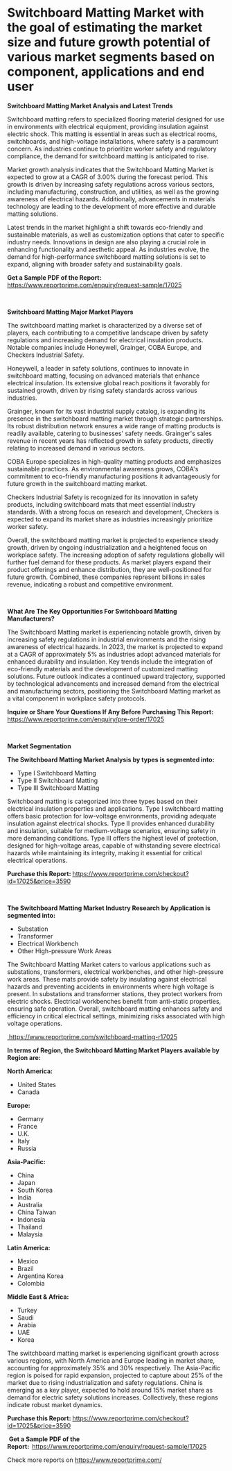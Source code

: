 <p><h1>Switchboard Matting Market with the goal of estimating the market size and future growth potential of various market segments based on component, applications and end user</h1></p><p><strong>Switchboard Matting Market Analysis and Latest Trends</strong></p>
<p><p>Switchboard matting refers to specialized flooring material designed for use in environments with electrical equipment, providing insulation against electric shock. This matting is essential in areas such as electrical rooms, switchboards, and high-voltage installations, where safety is a paramount concern. As industries continue to prioritize worker safety and regulatory compliance, the demand for switchboard matting is anticipated to rise.</p><p>Market growth analysis indicates that the Switchboard Matting Market is expected to grow at a CAGR of 3.00% during the forecast period. This growth is driven by increasing safety regulations across various sectors, including manufacturing, construction, and utilities, as well as the growing awareness of electrical hazards. Additionally, advancements in materials technology are leading to the development of more effective and durable matting solutions.</p><p>Latest trends in the market highlight a shift towards eco-friendly and sustainable materials, as well as customization options that cater to specific industry needs. Innovations in design are also playing a crucial role in enhancing functionality and aesthetic appeal. As industries evolve, the demand for high-performance switchboard matting solutions is set to expand, aligning with broader safety and sustainability goals.</p></p>
<p><strong>Get a Sample PDF of the Report:&nbsp;</strong> <a href="https://www.reportprime.com/enquiry/request-sample/17025?utm_campaign=2530&utm_medium=2&utm_source=Github&utm_content=ia&utm_term=18032025&utm_id=switchboard-matting">https://www.reportprime.com/enquiry/request-sample/17025</a></p>
<p>&nbsp;</p>
<p><strong>Switchboard Matting Major Market Players</strong></p>
<p><p>The switchboard matting market is characterized by a diverse set of players, each contributing to a competitive landscape driven by safety regulations and increasing demand for electrical insulation products. Notable companies include Honeywell, Grainger, COBA Europe, and Checkers Industrial Safety.</p><p>Honeywell, a leader in safety solutions, continues to innovate in switchboard matting, focusing on advanced materials that enhance electrical insulation. Its extensive global reach positions it favorably for sustained growth, driven by rising safety standards across various industries.</p><p>Grainger, known for its vast industrial supply catalog, is expanding its presence in the switchboard matting market through strategic partnerships. Its robust distribution network ensures a wide range of matting products is readily available, catering to businesses' safety needs. Grainger's sales revenue in recent years has reflected growth in safety products, directly relating to increased demand in various sectors.</p><p>COBA Europe specializes in high-quality matting products and emphasizes sustainable practices. As environmental awareness grows, COBA's commitment to eco-friendly manufacturing positions it advantageously for future growth in the switchboard matting market.</p><p>Checkers Industrial Safety is recognized for its innovation in safety products, including switchboard mats that meet essential industry standards. With a strong focus on research and development, Checkers is expected to expand its market share as industries increasingly prioritize worker safety.</p><p>Overall, the switchboard matting market is projected to experience steady growth, driven by ongoing industrialization and a heightened focus on workplace safety. The increasing adoption of safety regulations globally will further fuel demand for these products. As market players expand their product offerings and enhance distribution, they are well-positioned for future growth. Combined, these companies represent billions in sales revenue, indicating a robust and competitive environment.</p></p>
<p>&nbsp;</p>
<p><strong>What Are The Key Opportunities For Switchboard Matting Manufacturers?</strong></p>
<p><p>The Switchboard Matting market is experiencing notable growth, driven by increasing safety regulations in industrial environments and the rising awareness of electrical hazards. In 2023, the market is projected to expand at a CAGR of approximately 5% as industries adopt advanced materials for enhanced durability and insulation. Key trends include the integration of eco-friendly materials and the development of customized matting solutions. Future outlook indicates a continued upward trajectory, supported by technological advancements and increased demand from the electrical and manufacturing sectors, positioning the Switchboard Matting market as a vital component in workplace safety protocols.</p></p>
<p><strong>Inquire or Share Your Questions If Any Before Purchasing This Report:</strong> <a href="https://www.reportprime.com/enquiry/pre-order/17025?utm_campaign=2530&utm_medium=2&utm_source=Github&utm_content=ia&utm_term=18032025&utm_id=switchboard-matting">https://www.reportprime.com/enquiry/pre-order/17025</a></p>
<p>&nbsp;</p>
<p><strong>Market Segmentation</strong></p>
<p><strong>The Switchboard Matting Market Analysis by types is segmented into:</strong></p>
<p><ul><li>Type I Switchboard Matting</li><li>Type II Switchboard Matting</li><li>Type III Switchboard Matting</li></ul></p>
<p><p>Switchboard matting is categorized into three types based on their electrical insulation properties and applications. Type I switchboard matting offers basic protection for low-voltage environments, providing adequate insulation against electrical shocks. Type II provides enhanced durability and insulation, suitable for medium-voltage scenarios, ensuring safety in more demanding conditions. Type III offers the highest level of protection, designed for high-voltage areas, capable of withstanding severe electrical hazards while maintaining its integrity, making it essential for critical electrical operations.</p></p>
<p><strong>Purchase this Report:&nbsp;</strong><a href="https://www.reportprime.com/checkout?id=17025&price=3590&utm_campaign=2530&utm_medium=2&utm_source=Github&utm_content=ia&utm_term=18032025&utm_id=switchboard-matting">https://www.reportprime.com/checkout?id=17025&price=3590</a></p>
<p>&nbsp;</p>
<p><strong>The Switchboard Matting Market Industry Research by Application is segmented into:</strong></p>
<p><ul><li>Substation</li><li>Transformer</li><li>Electrical Workbench</li><li>Other High-pressure Work Areas</li></ul></p>
<p><p>The Switchboard Matting Market caters to various applications such as substations, transformers, electrical workbenches, and other high-pressure work areas. These mats provide safety by insulating against electrical hazards and preventing accidents in environments where high voltage is present. In substations and transformer stations, they protect workers from electric shocks. Electrical workbenches benefit from anti-static properties, ensuring safe operation. Overall, switchboard matting enhances safety and efficiency in critical electrical settings, minimizing risks associated with high voltage operations.</p></p>
<p><a href="https://www.reportprime.com/switchboard-matting-r17025?utm_campaign=2530&utm_medium=2&utm_source=Github&utm_content=ia&utm_term=18032025&utm_id=switchboard-matting">&nbsp;https://www.reportprime.com/switchboard-matting-r17025</a></p>
<p><strong>In terms of Region, the Switchboard Matting Market Players available by Region are:</strong></p>
<p>
    <p> <strong> North America: </strong>
        <ul>
            <li>United States</li>
            <li>Canada</li>
        </ul>
        </p> 
    <p> <strong> Europe: </strong>
        <ul>
            <li>Germany</li>
            <li>France</li>
            <li>U.K.</li>
            <li>Italy</li>
            <li>Russia</li>
        </ul>
        </p> 
    <p> <strong> Asia-Pacific: </strong>
        <ul>
            <li>China</li>
            <li>Japan</li>
            <li>South Korea</li>
            <li>India</li>
            <li>Australia</li>
            <li>China Taiwan</li>
            <li>Indonesia</li>
            <li>Thailand</li>
            <li>Malaysia</li>
        </ul>
        </p> 
    <p> <strong> Latin America: </strong>
        <ul>
            <li>Mexico</li>
            <li>Brazil</li>
            <li>Argentina Korea</li>
            <li>Colombia</li>
        </ul>
        </p> 
    <p> <strong> Middle East & Africa: </strong>
        <ul>
            <li>Turkey</li>
            <li>Saudi</li>
            <li>Arabia</li>
            <li>UAE</li>
            <li>Korea</li>
        </ul>
    </p>
    </p>
<p><p>The switchboard matting market is experiencing significant growth across various regions, with North America and Europe leading in market share, accounting for approximately 35% and 30% respectively. The Asia-Pacific region is poised for rapid expansion, projected to capture about 25% of the market due to rising industrialization and safety regulations. China is emerging as a key player, expected to hold around 15% market share as demand for electric safety solutions increases. Collectively, these regions indicate robust market dynamics.</p></p>
<p><strong>Purchase this Report: </strong><a href="https://www.reportprime.com/checkout?id=17025&price=3590&utm_campaign=2530&utm_medium=2&utm_source=Github&utm_content=ia&utm_term=18032025&utm_id=switchboard-matting">https://www.reportprime.com/checkout?id=17025&price=3590</a></p>
<p>&nbsp;<strong>Get a Sample PDF of the Report:&nbsp;&nbsp;</strong><a href="https://www.reportprime.com/enquiry/request-sample/17025?utm_campaign=2530&utm_medium=2&utm_source=Github&utm_content=ia&utm_term=18032025&utm_id=switchboard-matting">https://www.reportprime.com/enquiry/request-sample/17025</a></p>
<p><strong></strong></p>
<p>Check more reports on <a href="https://www.reportprime.com/?utm_campaign=2530&utm_medium=2&utm_source=Github&utm_content=ia&utm_term=18032025&utm_id=switchboard-matting">https://www.reportprime.com/</a></p>